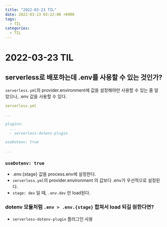 ```yaml
---
title: "2022-03-23 TIL"
date: 2022-03-23 03:22:00 +0900
tags:
  - TIL
categories:
  - TIL
---
```


# 2022-03-23 TIL

## serverless로 배포하는데 .env를 사용할 수 있는 것인가?
`serverless.yml`의 provider.environment에 값을 설정해야만 사용할 수 있는 줄 알았으나, .env 값을 사용할 수 있다.

```yml
serverless.yml

...

plugins:
  ...
  - serverless-dotenv-plugin

useDotenv: true

...
```


### `useDotenv: true`
- .env.{stage} 값을 process.env에 설정한다.
- `serverless.yml`의 provider.environment 의 값보다 .env가 우선적으로 설정된다.
- `stage: dev` 일 때, `.env.dev` 만 load된다.

### dotenv 모듈처럼 `.env > .env.{stage}` 합쳐서 load 되길 원한다면?
- `serverless-dotenv-plugin` 플러그인 사용
